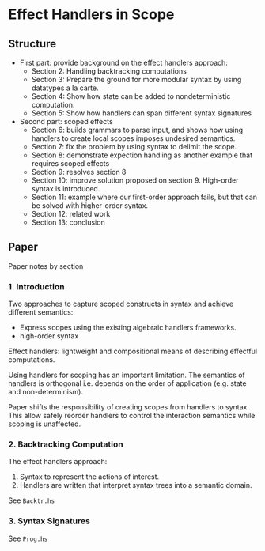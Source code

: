 # Effect Handlers in Scope

## Structure

- First part: provide background on the effect handlers approach:
  - Section 2: Handling backtracking computations
  - Section 3: Prepare the ground for more modular syntax by using datatypes a la carte.
  - Section 4: Show how state can be added to nondeterministic computation.
  - Section 5: Show how handlers can span different syntax signatures
- Second part: scoped effects
  - Section 6:  builds grammars to parse input, and shows how using handlers to create local scopes imposes undesired semantics.
  - Section 7: fix the problem by using syntax to delimit the scope.
  - Section 8: demonstrate expection handling as another example that requires scoped effects
  - Section 9: resolves section 8 
  - Section 10: improve solution proposed on section 9. High-order syntax is introduced.
  - Section 11: example where our first-order approach fails, but that can be solved with higher-order syntax.
  - Section 12: related work
  - Section 13: conclusion
  
## Paper

Paper notes by section
  
### 1. Introduction

Two approaches to capture scoped constructs in syntax and achieve different semantics:

- Express scopes using the existing algebraic handlers frameworks.
- high-order syntax

Effect handlers: lightweight and compositional means of describing effectful computations.

Using handlers for scoping has an important limitation. The semantics of handlers is orthogonal i.e. depends on the order of application (e.g. state and non-determinism).

Paper shifts the responsibility of creating scopes from handlers to syntax. This allow safely reorder handlers to control the interaction semantics while scoping is unaffected.

### 2. Backtracking Computation

The effect handlers approach:

1. Syntax to represent the actions of interest.
2. Handlers are written that interpret syntax trees into a semantic domain.

See `Backtr.hs`

### 3. Syntax Signatures

See `Prog.hs`
